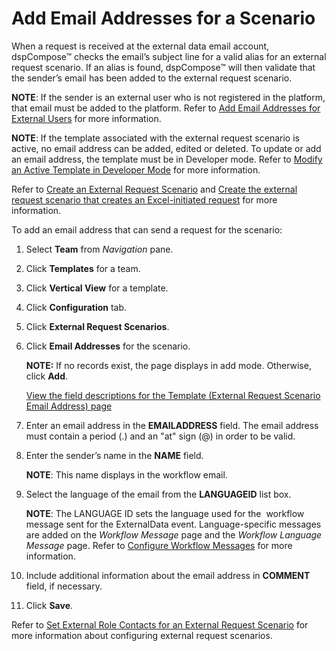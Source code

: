 # Add Email Addresses for a Scenario

When a request is received at the external data email account,
dspCompose™ checks the email’s subject line for a valid alias for an
external request scenario. If an alias is found, dspCompose™ will then
validate that the sender’s email has been added to the external request
scenario.

<span style="font-weight: bold;">NOTE</span>: If the sender is an
external user who is not registered in the platform, that email must be
added to the platform. Refer to [Add Email Addresses for External
Users](../Config/Add_Email_Addresses_for_External_Users.htm) for more
information.

<span style="font-weight: bold;">NOTE</span>: If the template associated
with the external request scenario is active, no email address can be
added, edited or deleted. To update or add an email address, the
template must be in Developer mode. Refer to [Modify an Active Template
in Developer Mode](Modify_an_Active_Template_in_Developer_Mode.htm) for
more information.

Refer to [Create an External Request
Scenario](Create_an_External_Request_Scenario.htm) and [Create the
external request scenario that creates an Excel-initiated
request](Create_an_External_Request_Scenario_for_an_Excel_Initiated_Requestel.htm)
for more information.

To add an email address that can send a request for the scenario:

1.  Select **Team** from *Navigation
    <span style="font-style: normal;">pane</span>*.

2.  Click **Templates** for a team.

3.  Click **Vertical View** for a template.

4.  Click **Configuration** tab.

5.  Click **External Request Scenarios**.

6.  Click **Email Addresses** for the scenario.
    
    <span style="font-weight: bold;">NOTE:</span> If no records exist,
    the page displays in add mode. Otherwise, click
    <span style="font-weight: bold;">Add</span>.
    
    [View the field descriptions for the Template (External Request
    Scenario Email Address)
    page](../Page_Desc/Template_External_Request_Scenario_Email_Address.htm)

7.  Enter an email address in the **EMAILADDRESS** field. The email
    address must contain a period (.) and an "at" sign (@) in order to
    be valid.

8.  Enter the sender’s name in the **NAME** field.
    
    <span style="font-weight: bold;">NOTE</span>: This name displays in
    the workflow email.

9.  Select the language of the email from the **LANGUAGEID** list box.
    
    <span style="font-weight: bold;">NOTE</span>: The LANGUAGE ID sets
    the language used for the<span> </span> workflow message sent for
    the ExternalData event. Language-specific messages are added on the
    *Workflow Message* page and the *Workflow Language Message* page.
    Refer to [Configure Workflow
    Messages](../Config/Configure_Workflow_Messages.htm) for more
    information.

10. Include additional information about the email address in
    **COMMENT** field, if necessary.

11. Click **Save**.

Refer to [Set External Role Contacts for an External Request
Scenario](Set_External_Role_Contacts.htm) for more information about
configuring external request scenarios.

